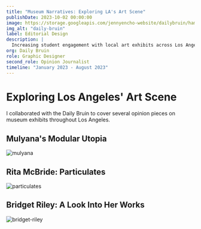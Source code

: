 ```yaml
---
title: "Museum Narratives: Exploring LA's Art Scene"
publishDate: 2023-10-02 00:00:00
image: https://storage.googleapis.com/jennyencho-website/dailybruin/hammer.png
img_alt: "daily-bruin"
label: Editorial Design
description: |
  Increasing student engagement with local art exhibits across Los Angeles by 50%.
org: Daily Bruin
role: Graphic Designer
second_role: Opinion Journalist
timeline: "January 2023 - August 2023"
---
```


# Exploring Los Angeles' Art Scene

I collaborated with the Daily Bruin to cover several opinion pieces on museum exhibits throughout Los Angeles.

## Mulyana's Modular Utopia

![mulyana](https://storage.googleapis.com/jennyencho-website/dailybruin/mulyana.png)

## Rita McBride: Particulates

![particulates](https://storage.googleapis.com/jennyencho-website/dailybruin/hammer.png)

## Bridget Riley: A Look Into Her Works

![bridget-riley](https://storage.googleapis.com/jennyencho-website/dailybruin/bridget-riley.png)

